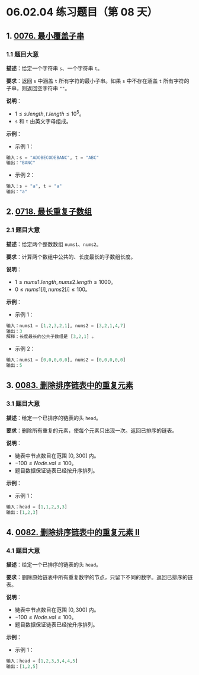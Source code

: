 # 06.02.04 练习题目（第 08 天）

## 1. [0076. 最小覆盖子串](https://leetcode.cn/problems/minimum-window-substring/)

### 1.1 题目大意

**描述**：给定一个字符串 `s`、一个字符串 `t`。

**要求**：返回 `s` 中涵盖 `t` 所有字符的最小子串。如果 `s` 中不存在涵盖 `t` 所有字符的子串，则返回空字符串 `""`。

**说明**：

- $1 \le s.length, t.length \le 10^5$。
- `s` 和 `t` 由英文字母组成。

**示例**：

- 示例 1：

```python
输入：s = "ADOBECODEBANC", t = "ABC"
输出："BANC"
```

- 示例 2：

```python
输入：s = "a", t = "a"
输出："a"
```

## 2. [0718. 最长重复子数组](https://leetcode.cn/problems/maximum-length-of-repeated-subarray/)

### 2.1 题目大意

**描述**：给定两个整数数组 `nums1`、`nums2`。

**要求**：计算两个数组中公共的、长度最长的子数组长度。

**说明**：

- $1 \le nums1.length, nums2.length \le 1000$。
- $0 \le nums1[i], nums2[i] \le 100$。

**示例**：

- 示例 1：

```python
输入：nums1 = [1,2,3,2,1], nums2 = [3,2,1,4,7]
输出：3
解释：长度最长的公共子数组是 [3,2,1] 。
```

- 示例 2：

```python
输入：nums1 = [0,0,0,0,0], nums2 = [0,0,0,0,0]
输出：5
```

## 3. [0083. 删除排序链表中的重复元素](https://leetcode.cn/problems/remove-duplicates-from-sorted-list/)

### 3.1 题目大意

**描述**：给定一个已排序的链表的头 `head`。

**要求**：删除所有重复的元素，使每个元素只出现一次。返回已排序的链表。

**说明**：

- 链表中节点数目在范围 $[0, 300]$ 内。
- $-100 \le Node.val \le 100$。
- 题目数据保证链表已经按升序排列。

**示例**：

- 示例 1：

```python
输入：head = [1,1,2,3,3]
输出：[1,2,3]
```

## 4. [0082. 删除排序链表中的重复元素 II](https://leetcode.cn/problems/remove-duplicates-from-sorted-list-ii/)

### 4.1 题目大意

**描述**：给定一个已排序的链表的头 `head`。

**要求**：删除原始链表中所有重复数字的节点，只留下不同的数字。返回已排序的链表。

**说明**：

- 链表中节点数目在范围 $[0, 300]$ 内。
- $-100 \le Node.val \le 100$。
- 题目数据保证链表已经按升序排列。

**示例**：

- 示例 1：

```python
输入：head = [1,2,3,3,4,4,5]
输出：[1,2,5]
```
